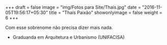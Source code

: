 +++
draft = false
image = "img/Fotos para Site/Thaís.jpg"
date = "2016-11-05T19:56:17+05:30"
title = "Thaís Paixão"
showonlyimage = false
weight = 6
+++


<!--more-->

Com esse sobrenome não precisa dizer mais nada.

* Graduanda em Arquitetura e Urbanismo (UNIFACISA)
